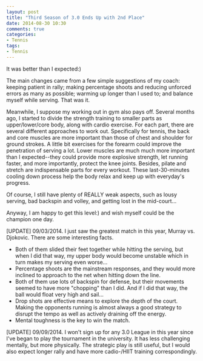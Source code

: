 ```yaml
---
layout: post
title: "Third Season of 3.0 Ends Up with 2nd Place"
date: 2014-08-30 10:30
comments: true
categories:
- Tennis
tags:
- Tennis
---
```


It was better than I expected:)

The main changes came from a few simple suggestions of my coach: keeping patient in rally; making percentage shoots and reducing unforced errors as many as possible; warming up longer than I used to; and balance myself while serving. That was it.

Meanwhile, I suppose my working out in gym also pays off. Several months ago, I started to divide the strength training to smaller parts as upper/lower/core body, along with cardio exercise. For each part, there are several different approaches to work out. Specifically for tennis, the back and core muscles are more important than those of chest and shoulder for ground strokes. A little bit exercises for the forearm could improve the penetration of serving a lot. Lower muscles are much much more important than I expected--they could provide more explosive strength, let running faster, and more importantly, protect the knee joints. Besides, pilate and stretch are indispensable parts for every workout. These last-30-minutes cooling down process help the body relax and keep up with everyday's progress.

Of course, I still have plenty of REALLY weak aspects, such as lousy serving, bad backspin and volley, and getting lost in the mid-court...

Anyway, I am happy to get this level:) and wish myself could be the champion one day.

\[UPDATE\] 09/03/2014. I just saw the greatest match in this year, Murray vs. Djokovic. There are some interesting facts.

- Both of them slided their feet together while hitting the serving, but when I did that way, my upper body would become unstable which in turn makes my serving even worse...
- Percentage shoots are the mainstream responses, and they would more inclined to approach to the net when hitting down the line.
- Both of them use lots of backspin for defense, but their movements seemed to have more "chopping" than I did. And if I did that way, the ball would float very high and sail...
- Drop shots are effective means to explore the depth of the court. Making the opponents running is almost always a good strategy to disrupt the tempo as well as actively draining off the energy.
- Mental toughness is the key to win the match.

\[UPDATE\] 09/09/2014. I won't sign up for any 3.0 League in this year since I've began to play the tournament in the university. It has less challenging mentally, but more physically. The strategic play is still useful, but I would also expect longer rally and have more cadio-/HIIT training correspondingly.
